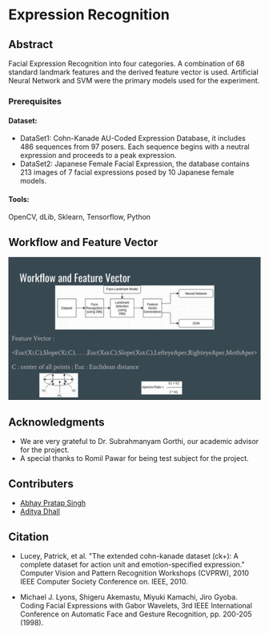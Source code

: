 # Expression Recognition

## Abstract

Facial Expression Recognition into four categories. A combination of 68 standard landmark features and the derived feature vector is used. Artificial Neural Network and SVM were the primary models used for the experiment. 

### Prerequisites
#### Dataset: 
* DataSet1: Cohn-Kanade AU-Coded Expression Database, it includes 486 sequences from 97 posers. Each sequence begins with a neutral expression and proceeds to a peak expression.
* DataSet2: Japanese Female Facial Expression, the database contains 213 images of 7 facial expressions posed by 10 Japanese female models.
#### Tools:
OpenCV,
dLib,
Sklearn,
Tensorflow,
Python

## Workflow and Feature Vector
![](ss.png)

## Acknowledgments

* We are very grateful to Dr. Subrahmanyam Gorthi, our academic advisor for the project.
* A special thanks to Romil Pawar for being test subject for the project.

## Contributers
* [Abhay Pratap Singh](https://github.com/abhay97ps)
* [Aditya Dhall](https://github.com/adi-dhal)

## Citation
* Lucey, Patrick, et al. "The extended cohn-kanade dataset (ck+): A complete dataset for action unit and emotion-specified expression." Computer Vision and Pattern Recognition Workshops (CVPRW), 2010 IEEE Computer Society Conference on. IEEE, 2010.

* Michael J. Lyons, Shigeru Akemastu, Miyuki Kamachi, Jiro Gyoba.
Coding Facial Expressions with Gabor Wavelets, 3rd IEEE International Conference on Automatic Face and Gesture Recognition, pp. 200-205 (1998).
